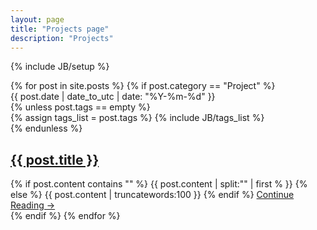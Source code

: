 ```yaml
---
layout: page
title: "Projects page"
description: "Projects"
---
```

{% include JB/setup %}

<div class="posts">
    <div class="posts-item main-index">
        {% for post in site.posts %}
        {% if post.category == "Project" %}
        <article class="post">
            <div class="meta">
                <div class="date">
                    <time datetime='{{ post.date | date_to_utc | date: "%Y-%m-%d" }}' data-updated="true" itemprop="datePublished">{{ post.date | date_to_utc | date: "%Y-%m-%d" }}</time>
                </div>
                {% unless post.tags == empty %}
                <div class="tags">
                    {% assign tags_list = post.tags %}
                    {% include JB/tags_list %}
                </div>
                {% endunless %}
            </div>
            <h1 class="title"><a href="{{ BASE_PATH }}{{ post.url }}">{{ post.title }}</a></h1>
            <div class="markdown-body">
                {% if post.content contains "<!-- more -->" %}               
                    {{ post.content | split:"<!-- more -->" | first % }}              
                {% else %}                
                    {{ post.content | truncatewords:100 }}               
                {% endif %}     
                <a href="{{post.url}}" class="more-link">Continue Reading &rarr;</a>       
            </div>    
        </article>
        {% endif %}
        {% endfor %}
    </div>
</div>